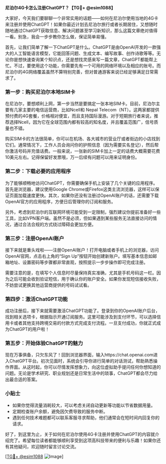**尼泊尔4G卡怎么注册ChatGPT？【TG💪+ @esim1088】**

大家好，今天我们要聊聊一个非常实用的话题——如何在尼泊尔使用当地的4G卡来注册并使用ChatGPT！如果你最近计划去尼泊尔旅行或者长期居住，又想随时随地通过ChatGPT获取信息、解决问题甚至学习新知识，那么这篇文章绝对值得一看。别急，我会一步步教你怎么做，保证简单易懂。

首先，让我们简单了解一下ChatGPT是什么。ChatGPT是由OpenAI开发的一款强大的人工智能语言模型，它能回答问题、生成文本、编写故事、创作诗歌等等。无论你是想快速查询某个知识点，还是想找灵感来写一篇文章，ChatGPT都能帮上忙。不过，要使用这个功能，你需要先有一个可用的网络环境以及相应的账号。而尼泊尔的4G网络覆盖虽然不算特别完善，但对普通游客来说已经足够满足日常需求了。

### **第一步：购买尼泊尔本地SIM卡**
在尼泊尔，要想顺利上网，第一步当然是要搞定一张本地SIM卡。目前，尼泊尔主要有几家主要的电信运营商，比如Ncell和 Nepal Telecom（NT）。这两家都提供预付费的4G套餐，价格相对便宜，而且支持国际漫游。对于短期旅行者来说，推荐选择Ncell，因为它在全球范围内都有较高的知名度，并且覆盖范围广，信号质量也不错。

购买SIM卡的方法很简单，你可以在机场、各大城市的营业厅或者街边的小店找到它们。通常情况下，工作人员会询问你的护照信息（因为需要实名登记），然后帮你激活号码并充值话费。一般来说，一张新的SIM卡加上一定的话费大概需要花费10美元左右。记得保留好发票哦，万一后续有问题可以用来证明身份。

### **第二步：下载必要的应用程序**
为了能够顺畅地访问ChatGPT，你需要确保手机上安装了几个关键的应用程序。首先是浏览器，建议使用Google Chrome或Firefox这类主流浏览器，这样可以保证页面加载速度更快。其次，如果你还没有注册过OpenAI账户的话，还需要下载OpenAI官方的应用程序，方便日后管理你的订阅和服务。

另外，考虑到尼泊尔的互联网环境可能受到一定限制，强烈建议你提前准备好一些工具，比如VPN客户端。虽然不是必须，但如果遇到某些服务无法直接访问的情况，通过合法合规的方式绕过障碍会更加方便。

### **第三步：注册OpenAI账户**
接下来就是重头戏啦——注册OpenAI账户！打开电脑或者手机上的浏览器，访问OpenAI官网，点击右上角的“Sign Up”按钮开始创建新账户。填写基本信息如邮箱地址、设置密码等步骤都非常直观，按照提示一步步操作即可完成注册。

需要注意的是，在填写个人信息时尽量保持真实准确，尤其是手机号码这一栏。因为之后可能会收到验证短信，用于确认你的账户安全。如果你发现短信接收失败，不妨尝试更换其他运营商提供的号码试试看。

### **第四步：激活ChatGPT功能**
成功注册后，接下来就需要激活ChatGPT功能了。登录到你的OpenAI账户后台，找到相关选项卡，根据指示开通订阅服务。这里可能涉及到支付环节，可以选择信用卡或者其他支持跨境交易的付款方式完成支付流程。一旦支付成功，你就正式成为ChatGPT的用户啦！

### **第五步：开始体验ChatGPT的魅力**
现在万事俱备，只欠东风了！回到浏览器界面，输入https://chat.openai.com进入ChatGPT平台。初次见面时，系统会引导你进行简单的对话测试，帮助熟悉操作界面。从这时起，你可以尽情发挥想象力，向这位虚拟助手提问任何你想知道的问题。无论是学术研究、职业规划还是日常生活中的琐事，ChatGPT都会尽力给出最合适的答案。

### **小贴士**
- 如果你觉得流量消耗较大，可以考虑关闭自动更新等功能以节省数据用量。
- 定期检查账户余额，避免因欠费导致的服务中断。
- 遇到任何技术难题都可以联系客服寻求帮助，他们通常会在短时间内回复你的请求。

好了，到这里为止，关于如何在尼泊尔使用4G卡注册并使用ChatGPT的内容就介绍完了。希望每位读者都能够顺利享受到这项高科技带来的便利与乐趣！如果你还有其他疑问，欢迎随时留言讨论交流。

[[TG💪+ @esim1088](https://t.me/s/esim1088) ![Image](https://i.postimg.cc/4NQfJmqS/Snipaste-2025-05-13-00-14-12.png)]